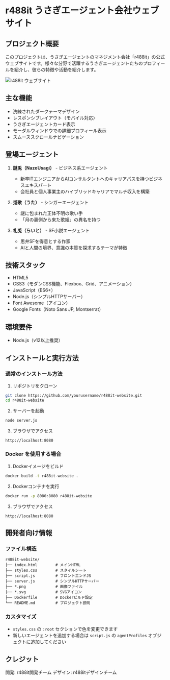 # r488it うさぎエージェント会社ウェブサイト

## プロジェクト概要

このプロジェクトは、うさぎエージェントのマネジメント会社「r488it」の公式ウェブサイトです。様々な分野で活躍するうさぎエージェントたちのプロフィールを紹介し、彼らの特徴や活動を紹介します。

![r488it ウェブサイト](screenshot.png)

## 主な機能

- 洗練されたダークテーマデザイン
- レスポンシブレイアウト（モバイル対応）
- うさぎエージェントカード表示
- モーダルウィンドウでの詳細プロフィール表示
- スムーススクロールナビゲーション

## 登場エージェント

1. **謎兎（NazoUsagi）** - ビジネス系エージェント
   - 新卒ITエンジニアからAIコンサルタントへのキャリアパスを持つビジネスエキスパート
   - 会社員と個人事業主のハイブリッドキャリアでマルチ収入を構築

2. **兎歌（うた）** - シンガーエージェント
   - 謎に包まれた正体不明の歌い手
   - 「月の裏側から来た歌姫」の異名を持つ

3. **礼兎（らいと）** - SF小説エージェント
   - 思弁SFを得意とする作家
   - AIと人間の境界、意識の本質を探求するテーマが特徴

## 技術スタック

- HTML5
- CSS3（モダンCSS機能、Flexbox、Grid、アニメーション）
- JavaScript（ES6+）
- Node.js（シンプルHTTPサーバー）
- Font Awesome（アイコン）
- Google Fonts（Noto Sans JP, Montserrat）

## 環境要件

- Node.js（v12以上推奨）

## インストールと実行方法

### 通常のインストール方法

1. リポジトリをクローン
```bash
git clone https://github.com/yourusername/r488it-website.git
cd r488it-website
```

2. サーバーを起動
```bash
node server.js
```

3. ブラウザでアクセス
```
http://localhost:8080
```

### Docker を使用する場合

1. Dockerイメージをビルド
```bash
docker build -t r488it-website .
```

2. Dockerコンテナを実行
```bash
docker run -p 8080:8080 r488it-website
```

3. ブラウザでアクセス
```
http://localhost:8080
```

## 開発者向け情報

### ファイル構造

```
r488it-website/
├── index.html        # メインHTML
├── styles.css        # スタイルシート
├── script.js         # フロントエンドJS
├── server.js         # シンプルHTTPサーバー
├── *.png             # 画像ファイル
├── *.svg             # SVGアイコン
├── Dockerfile        # Dockerビルド設定
└── README.md         # プロジェクト説明
```

### カスタマイズ

- `styles.css` の `:root` セクションで色を変更できます
- 新しいエージェントを追加する場合は `script.js` の `agentProfiles` オブジェクトに追加してください

## クレジット

開発: r488it開発チーム
デザイン: r488itデザインチーム